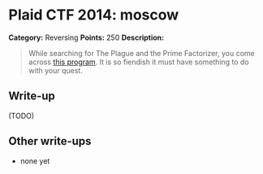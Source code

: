 # Plaid CTF 2014: moscow

**Category:** Reversing
**Points:** 250
**Description:**

> While searching for The Plague and the Prime Factorizer, you come across [this program](moscow-f76df876f9309359185541528ae0d923.tar.bz2). It is so fiendish it must have something to do with your quest.

## Write-up

(TODO)

## Other write-ups

* none yet
